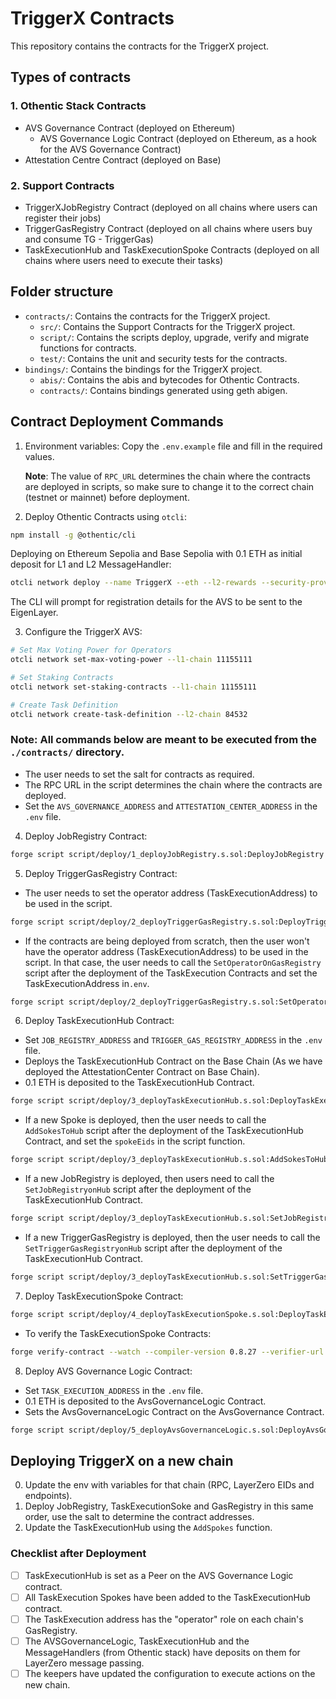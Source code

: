 # TriggerX Contracts

This repository contains the contracts for the TriggerX project.

## Types of contracts

### 1. Othentic Stack Contracts

- AVS Governance Contract (deployed on Ethereum)
  - AVS Governance Logic Contract (deployed on Ethereum, as a hook for the AVS Governance Contract)
- Attestation Centre Contract (deployed on Base)

### 2. Support Contracts

- TriggerXJobRegistry Contract (deployed on all chains where users can register their jobs)
- TriggerGasRegistry Contract (deployed on all chains where users buy and consume TG - TriggerGas)
- TaskExecutionHub and TaskExecutionSpoke Contracts (deployed on all chains where users need to execute their tasks)

## Folder structure

- `contracts/`: Contains the contracts for the TriggerX project.
  - `src/`: Contains the Support Contracts for the TriggerX project.
  - `script/`: Contains the scripts deploy, upgrade, verify and migrate functions for contracts.
  - `test/`: Contains the unit and security tests for the contracts.
- `bindings/`: Contains the bindings for the TriggerX project.
  - `abis/`: Contains the abis and bytecodes for Othentic Contracts.
  - `contracts/`: Contains bindings generated using geth abigen.

## Contract Deployment Commands

1. Environment variables: Copy the `.env.example` file and fill in the required values.

   **Note**: The value of `RPC_URL` determines the chain where the contracts are deployed in scripts, so make sure to change it to the correct chain (testnet or mainnet) before deployment.

2. Deploy Othentic Contracts using `otcli`:

```bash
npm install -g @othentic/cli
```

Deploying on Ethereum Sepolia and Base Sepolia with 0.1 ETH as initial deposit for L1 and L2 MessageHandler:

```bash
otcli network deploy --name TriggerX --eth --l2-rewards --security-provider eigenlayer --l1-chain 11155111 --l2-chain 84532 --l1-initial-deposit 100000000000000000 --l2-initial-deposit 100000000000000000
```

The CLI will prompt for registration details for the AVS to be sent to the EigenLayer.

3. Configure the TriggerX AVS:

```bash
# Set Max Voting Power for Operators
otcli network set-max-voting-power --l1-chain 11155111

# Set Staking Contracts
otcli network set-staking-contracts --l1-chain 11155111

# Create Task Definition
otcli network create-task-definition --l2-chain 84532
```

### **Note: All commands below are meant to be executed from the `./contracts/` directory.**

- The user needs to set the salt for contracts as required.
- The RPC URL in the script determines the chain where the contracts are deployed.
- Set the `AVS_GOVERNANCE_ADDRESS` and `ATTESTATION_CENTER_ADDRESS` in the `.env` file.

4. Deploy JobRegistry Contract:

```bash
forge script script/deploy/1_deployJobRegistry.s.sol:DeployJobRegistry --verify --verifier-url "https://api.etherscan.io/v2/api" --etherscan-api-version v2 --chain 84532 --etherscan-api-key <ETHERSCAN_API_KEY> --broadcast 
```

5. Deploy TriggerGasRegistry Contract:

- The user needs to set the operator address (TaskExecutionAddress) to be used in the script.

```bash
forge script script/deploy/2_deployTriggerGasRegistry.s.sol:DeployTriggerGasRegistry --verify --verifier-url "https://api.etherscan.io/v2/api" --etherscan-api-version v2 --chain 84532 --etherscan-api-key <ETHERSCAN_API_KEY> --broadcast 
```

- If the contracts are being deployed from scratch, then the user won't have the operator address (TaskExecutionAddress) to be used in the script. In that case, the user needs to call the `SetOperatorOnGasRegistry` script after the deployment of the TaskExecution Contracts and set the TaskExecutionAddress in`.env`.

```bash
forge script script/deploy/2_deployTriggerGasRegistry.s.sol:SetOperatorOnGasRegistry --broadcast 
```

6. Deploy TaskExecutionHub Contract:

- Set `JOB_REGISTRY_ADDRESS` and `TRIGGER_GAS_REGISTRY_ADDRESS` in the `.env` file.
- Deploys the TaskExecutionHub Contract on the Base Chain (As we have deployed the AttestationCenter Contract on Base Chain).
- 0.1 ETH is deposited to the TaskExecutionHub Contract.

```bash
forge script script/deploy/3_deployTaskExecutionHub.s.sol:DeployTaskExecutionHub --verify --verifier-url "https://api.etherscan.io/v2/api" --etherscan-api-version v2 --chain 84532 --etherscan-api-key <ETHERSCAN_API_KEY> --broadcast 
```

- If a new Spoke is deployed, then the user needs to call the `AddSokesToHub` script after the deployment of the TaskExecutionHub Contract, and set the `spokeEids` in the script function.

```bash
forge script script/deploy/3_deployTaskExecutionHub.s.sol:AddSokesToHub --broadcast 
```

- If a new JobRegistry is deployed, then users need to call the `SetJobRegistryonHub` script after the deployment of the TaskExecutionHub Contract.

```bash
forge script script/deploy/3_deployTaskExecutionHub.s.sol:SetJobRegistryonHub --broadcast 
```

- If a new TriggerGasRegistry is deployed, then the user needs to call the `SetTriggerGasRegistryonHub` script after the deployment of the TaskExecutionHub Contract.


```bash
forge script script/deploy/3_deployTaskExecutionHub.s.sol:SetTriggerGasRegistryonHub --broadcast 
```

7. Deploy TaskExecutionSpoke Contract:

```bash
forge script script/deploy/4_deployTaskExecutionSpoke.s.sol:DeployTaskExecutionSpoke --multi --chain 11155420 --broadcast
```

- To verify the TaskExecutionSpoke Contracts:

```bash
forge verify-contract --watch --compiler-version 0.8.27 --verifier-url "https://api.etherscan.io/v2/api" --chain 421614 --constructor-args $(cast abi-encode "constructor(address,address)" "<LZ_ENDPOINT_ADDRESS>" "<DEPLOYER_ADDRESS>") --etherscan-api-key <ETHERSCAN_API_KEY> <IMPLEMENTATION_ADDRESS> src/lz/TaskExecutionSpoke.sol:TaskExecutionSpoke
```

8. Deploy AVS Governance Logic Contract:

- Set `TASK_EXECUTION_ADDRESS` in the `.env` file.
- 0.1 ETH is deposited to the AvsGovernanceLogic Contract.
- Sets the AvsGovernanceLogic Contract on the AvsGovernance Contract.

```bash
forge script script/deploy/5_deployAvsGovernanceLogic.s.sol:DeployAvsGovernanceLogic --verify --verifier-url "https://api.etherscan.io/v2/api" --etherscan-api-version v2 --chain 11155111 --etherscan-api-key <ETHERSCAN_API_KEY> --broadcast 
```

## Deploying TriggerX on a new chain

0. Update the env with variables for that chain (RPC, LayerZero EIDs and endpoints).
1. Deploy JobRegistry, TaskExecutionSoke and GasRegistry in this same order, use the salt to determine the contract addresses.
2. Update the TaskExecutionHub using the `AddSpokes` function.

### Checklist after Deployment

- [ ] TaskExecutionHub is set as a Peer on the AVS Governance Logic contract.
- [ ] All TaskExecution Spokes have been added to the TaskExecutionHub contract.
- [ ] The TaskExecution address has the "operator" role on each chain's GasRegistry.
- [ ] The AVSGovernanceLogic, TaskExecutionHub and the MessageHandlers (from Othentic stack) have deposits on them for LayerZero message passing.
- [ ] The keepers have updated the configuration to execute actions on the new chain.
